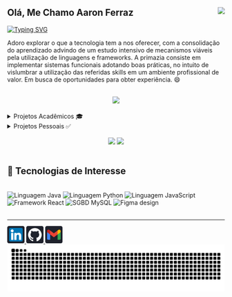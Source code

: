 ## Olá, Me Chamo Aaron Ferraz <img align="right" src="https://komarev.com/ghpvc/?username=AaronFerraz&color=blueviolet">

[![Typing SVG](https://readme-typing-svg.demolab.com?font=Fira+Code&size=18&duration=6000&pause=1000&color=7909E0&width=435&lines=Interessado+em+estar+sempre+melhorando;Estudante+de+Sistemas+de+Informa%C3%A7%C3%A3o+USP)](https://git.io/typing-svg)

Adoro explorar o que a tecnologia tem a nos oferecer, com a consolidação do aprendizado advindo de um estudo intensivo de mecanismos viáveis pela utilização de linguagens e frameworks. A primazia consiste em implementar sistemas funcionais adotando boas práticas, no intuito de vislumbrar a utilização das referidas skills em um ambiente profissional de valor.  Em busca de oportunidades para obter experiência. 😄 

<br>

<div align="center">
  <a href="https://www.linkedin.com/feed/?trk=sem-ga_campid.12619604099_asid.149519181115_crid.725790844702_kw.linkedin_d.c_tid.kwd-148086543_n.g_mt.e_geo.1001773" target="_blank"> <img src="https://img.shields.io/badge/LinkedIn-0077B5?style=for-the-badge&logo=linkedin&logoColor=white"> </a>
</div>

<br>

<details> 
  <summary> Projetos Acadêmicos 🎓 </summary>
  <table>
      <tr>
        <th> 🧬 Matéria </th>
        <th> 🌱 Repositório </th>
      </tr>
      <tr>
        <td> Desenvolvimento de Sistemas <br> de Informação Distribuídos (ACH2147) </td>
        <td> <img src="https://github-readme-stats.vercel.app/api/pin/?username=AaronFerraz&repo=EP_DSID"> </td>
      </tr>
  </table>
</details>

<details> 
  <summary> Projetos Pessoais ✅ </summary>
  <table>
  </table>
</details>

<br>

<div align="center">
  <img src="http://github-profile-summary-cards.vercel.app/api/cards/stats?username=AaronFerraz&theme=aura"> 
  <img src="http://github-profile-summary-cards.vercel.app/api/cards/repos-per-language?username=AaronFerraz&hide=Html&theme=aura">
</div>

<br>



## 💾 Tecnologias de Interesse 

<div align="left"> <br>
  <img alt="Linguagem Java" src="https://img.shields.io/badge/java-%23ED8B00.svg?style=for-the-badge&logo=openjdk&logoColor=white">
  <img alt="Linguagem Python" src="https://img.shields.io/badge/Python-3776AB.svg?style=for-the-badge&logo=Python&logoColor=white">
  <img alt="Linguagem JavaScript" src="https://img.shields.io/badge/JavaScript-F7DF1E.svg?style=for-the-badge&logo=JavaScript&logoColor=black">
  <img alt="Framework React" src="https://img.shields.io/badge/react-%2320232a.svg?style=for-the-badge&logo=react&logoColor=%2361DAFB">
  <img alt="SGBD MySQL" src="https://img.shields.io/badge/MySQL-4479A1.svg?style=for-the-badge&logo=MySQL&logoColor=white">
  <img alt="Figma design" src="https://img.shields.io/badge/figma-%23F24E1E.svg?style=for-the-badge&logo=figma&logoColor=white">
 </div>

<br>

<hr>

<div style="display:inline" align="center">
  <a href="https://www.linkedin.com/feed/?trk=sem-ga_campid.12619604099_asid.149519181115_crid.725790844702_kw.linkedin_d.c_tid.kwd-148086543_n.g_mt.e_geo.1001773" target="_blank">
    <img alt="logo do Linkedin" height="40" width="40" src="https://github.com/gui-bus/TechIcons/blob/main/Dark/Linkedin.svg"> 
  </a>
  <a href="https://github.com/AaronFerraz" target="_blank">
    <img alt="logo do GitHub" height="40" width="40" src="https://github.com/gui-bus/TechIcons/blob/main/Dark/Github.svg"> 
  </a>
  <a href="" target="_blank">
    <img alt="logo do do gmail" height="40" width="40" src="https://github.com/gui-bus/TechIcons/blob/main/Dark/Gmail.svg"> 
  </a>
</div>


<picture align="center">
  <source media="(prefers-color-scheme: dark)" srcset="https://raw.githubusercontent.com/AaronFerraz/AaronFerraz/output/github-contribution-grid-snake-dark.svg">
  <source media="(prefers-color-scheme: light)" srcset="https://raw.githubusercontent.com/AaronFerraz/AaronFerraz/output/github-contribution-grid-snake-dark.svg">
  <img align="center" alt="github contribution grid snake animation" src="https://raw.githubusercontent.com/AaronFerraz/AaronFerraz/output/github-contribution-grid-snake.svg">
</picture>

